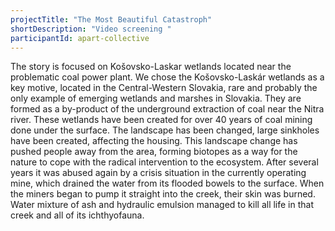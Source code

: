 ```yaml
---
projectTitle: "The Most Beautiful Catastroph"
shortDescription: "Video screening "
participantId: apart-collective
---
```


The story is focused on Košovsko-Laskar wetlands located near the problematic coal power plant. We chose the Košovsko-Laskár wetlands as a key motive, located in the Central-Western Slovakia, rare and probably the only example of emerging wetlands and marshes in Slovakia. They are  formed as a by-product of the underground extraction of coal near the Nitra river. These wetlands have been created for over 40 years of coal mining done under the surface. The landscape has been changed, large sinkholes have been created, affecting the housing. This landscape change has pushed people away from the area, forming biotopes as a way for the nature to cope with the radical intervention to the ecosystem. After several years it was abused again by a crisis situation in the currently operating mine, which drained the water from its flooded bowels to the surface. When the miners began to pump it straight into the creek, their skin was burned. Water mixture of ash and hydraulic emulsion managed to kill all life in that creek and all of its ichthyofauna. 
